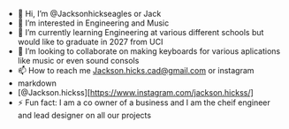 - 👋 Hi, I’m @Jacksonhickseagles or Jack
- 👀 I’m interested in Engineering and Music
- 🌱 I’m currently learning Engineering at various different schools but would like to graduate in 2027 from UCI
- 💞️ I’m looking to collaborate on making keyboards for various aplications like music or even sound consols
- 📫 How to reach me Jackson.hicks.cad@gmail.com or instagram
- markdown
-   [@Jackson.hickss][https://www.instagram.com/jackson.hickss/]
- ⚡ Fun fact: I am a co owner of a business and I am the cheif engineer and lead designer on all our projects

<!---
Jacksonhickseagles/Jacksonhickseagles is a ✨ special ✨ repository because its `README.md` (this file) appears on your GitHub profile.
You can click the Preview link to take a look at your changes.
--->
